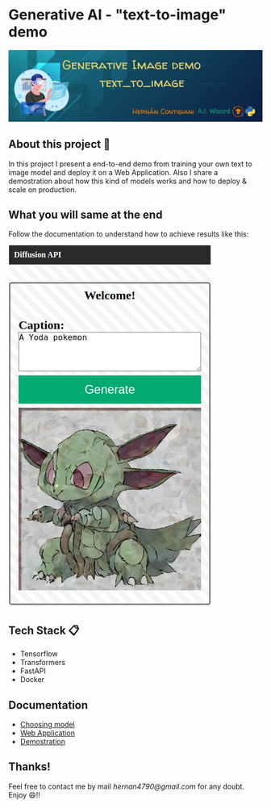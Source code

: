 # Generative AI - "text-to-image" demo
![banner](banner.jpg)

## About this project 🚀
In this project I present a end-to-end demo from training your own text to image model and deploy it on a Web Application. Also I share a demostration about how this kind of models works and how to deploy & scale on production.


## What you will same at the end
Follow the documentation to understand how to achieve results like this:

![yodamon](/docs/2-web_application/result2.jpg)


## Tech Stack 📋
- Tensorflow
- Transformers
- FastAPI
- Docker


## Documentation
- [Choosing model](/docs/1-choosing_model/README.md)
- [Web Application](/docs/2-web_application/README.md)
- [Demostration](/docs/3-demonstration/README.md)


## Thanks!
Feel free to contact me by mail _hernan4790@gmail.com_ for any doubt.\
Enjoy :smile:!!
